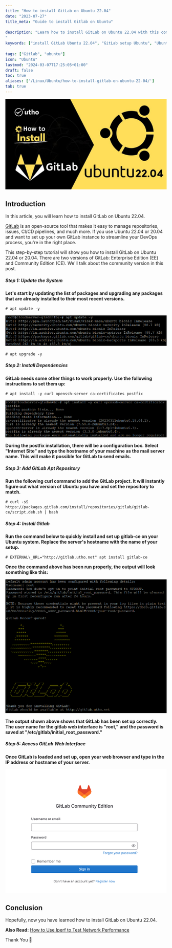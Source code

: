 ```yaml
---
title: "How to install GitLab on Ubuntu 22.04"
date: "2023-07-27"
title_meta: "Guide to install Gitlab on Ubuntu"

description: "Learn how to install GitLab on Ubuntu 22.04 with this comprehensive guide. Follow step-by-step instructions to set up GitLab, a self-hosted Git repository management system, on your Ubuntu server.
"
keywords: ["install GitLab Ubuntu 22.04", "GitLab setup Ubuntu", "Ubuntu 22.04 GitLab installation guide", "self-hosted Git repository Ubuntu", "Ubuntu GitLab tutorial", "GitLab Ubuntu server setup", "GitLab CE installation Ubuntu", "GitLab installation steps Ubuntu"]

tags: ["Gitlab", "ubuntu"]
icon: "Ubuntu"
lastmod: "2024-03-07T17:25:05+01:00"
draft: false
toc: true
aliases: ['/Linux/Ubuntu/how-to-install-gitlab-on-ubuntu-22-04/']
tab: true
---
```


![How to install GitLab on Ubuntu 22.04](images/How-to-install-GitLab-on-Ubuntu-22.04-1024x576.jpg)

## Introduction

In this article, you will learn how to install GitLab on Ubuntu 22.04.

[GitLab](https://en.wikipedia.org/wiki/GitLab) is an open-source tool that makes it easy to manage repositories, issues, CI/CD pipelines, and much more. If you use Ubuntu 22.04 or 20.04 and want to set up your own GitLab instance to streamline your DevOps process, you're in the right place.

This step-by-step tutorial will show you how to install GitLab on Ubuntu 22.04 or 20.04. There are two versions of GitLab: Enterprise Edition (EE) and Community Edition (CE). We'll talk about the community version in this post.

##### Step 1: Update the System

**Let's start by updating the list of packages and upgrading any packages that are already installed to their most recent versions.**

```
# apt update -y

```

![How to install GitLab on Ubuntu 22.04](images/image-1221.png)

```
# apt upgrade -y

```

##### Step 2: Install Dependencies

**GitLab needs some other things to work properly. Use the following instructions to set them up:**

```
# apt install -y curl openssh-server ca-certificates postfix

```

![dependencies](images/image-1222.png)

**During the postfix installation, there will be a configuration box. Select "Internet Site" and type the hostname of your machine as the mail server name. This will make it possible for GitLab to send emails.**

##### Step 3: Add GitLab Apt Repository

**Run the following curl command to add the GitLab project. It will instantly figure out what version of Ubuntu you have and set the repository to match.**

```
# curl -sS https://packages.gitlab.com/install/repositories/gitlab/gitlab-ce/script.deb.sh | bash

```

##### Step 4: Install Gitlab

**Run the command below to quickly install and set up gitlab-ce on your Ubuntu system. Replace the server's hostname with the name of your setup.**

```
# EXTERNAL\_URL="http://gitlab.utho.net" apt install gitlab-ce

```

**Once the command above has been run properly, the output will look something like this:**

![install GitLab on Ubuntu](images/image-1220.png)

**The output shown above shows that GitLab has been set up correctly. The user name for the gitlab web interface is "root," and the password is saved at "/etc/gitlab/initial\_root\_password."**

##### Step 5: Access GitLab Web Interface

**Once GitLab is loaded and set up, open your web browser and type in the IP address or hostname of your server.**

![How to install GitLab on Ubuntu 22.04](images/image-1219.png)

## Conclusion

Hopefully, now you have learned how to install GitLab on Ubuntu 22.04.

**Also Read:** [How to Use Iperf to Test Network Performance](https://utho.com/docs/tutorial/how-to-use-iperf-to-test-network-performance/)

Thank You 🙂

